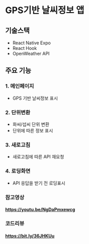 # GPS기반 날씨정보 앱

## 기술스택

- React Native Expo
- React Hook
- OpenWeather API

## 주요 기능

### 1. 메인페이지
- GPS 기반 날씨정보 표시

### 2. 단위변환
- 화씨/섭씨 단위 변환
- 단위에 따른 정보 표시

### 3. 새로고침
- 새로고침에 따른 API 재요청

### 4. 로딩화면
- API 응답을 받기 전 로딩표시

### 참고영상
#### https://youtu.be/NgDaPmxewcg

### 코드리뷰
#### https://bit.ly/36JHKUu
